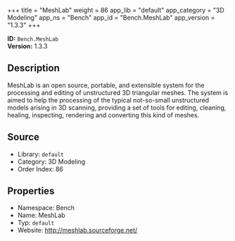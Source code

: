 ﻿+++
title = "MeshLab"
weight = 86
app_lib = "default"
app_category = "3D Modeling"
app_ns = "Bench"
app_id = "Bench.MeshLab"
app_version = "1.3.3"
+++

**ID:** `Bench.MeshLab`  
**Version:** 1.3.3  
<!--more-->

## Description
MeshLab is an open source, portable, and extensible system for the processing
and editing of unstructured 3D triangular meshes.
The system is aimed to help the processing of the typical not-so-small
unstructured models arising in 3D scanning, providing a set of tools for editing,
cleaning, healing, inspecting, rendering and converting this kind of meshes.

## Source

* Library: `default`
* Category: 3D Modeling
* Order Index: 86

## Properties

* Namespace: Bench
* Name: MeshLab
* Typ: `default`
* Website: <http://meshlab.sourceforge.net/>

